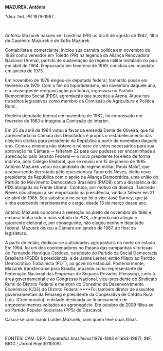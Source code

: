 **MAZUREK, Antônio**

\*dep. fed. PR 1979-1987.

 

*Antônio Mazurek* nasceu em Londrina (PR) no dia 8 de agosto de 1942,
filho de Casemiro Mazurek e de Sofia Mazurek.

Contabilista e comerciante, iniciou sua carreira política em novembro de
1968 como vereador em Toledo (PR) na legenda da Aliança Renovadora
Nacional (Arena), partido de sustentação do regime militar instalado no
país em abril de 1964. Empossado em fevereiro de 1969, concluiu seu
mandato em janeiro de 1973.

Em novembro de 1978 elegeu-se deputado federal, tomando posse em
fevereiro de 1979. Com o fim do bipartidarismo, em novembro daquele ano,
e a conseqüente reorganização partidária, ingressou no Partido
Democrático Social (PDS), agremiação que sucedeu a Arena. Atuou nos
trabalhos legislativos como membro da Comissão de Agricultura e Política
Rural.

Reeleito deputado federal em novembro de 1982, foi empossado em
fevereiro de 1983 e integrou a Comissão do Interior.

Em 25 de abril de 1984 votou a favor da emenda Dante de Oliveira, que
foi apresentada na Câmara dos Deputados e propôs o restabelecimento das
eleições diretas para presidente da República a partir de novembro
daquele ano. Como a emenda não obteve o número de votos necessários para
sua aprovação na Câmara — faltaram 22 para que pudesse ser encaminhada à
apreciação pelo Senado Federal — o novo presidente foi eleito de forma
indireta, pelo Colégio Eleitoral, que se reuniu em 15 de janeiro de
1985. Antônio Mazurek votou no candidato do regime militar, Paulo Maluf,
que acabou sendo derrotado pelo oposicionista Tancredo Neves, eleito
novo presidente da República com o apoio da Aliança Democrática, uma
união do Partido do Movimento Democrático Brasileiro (PMDB) com a
dissidência do PDS abrigada na Frente Liberal. Contudo, por motivo de
doença, Tancredo Neves não chegou a ser empossado na presidência, vindo
a falecer em 21 de abril de 1985. Seu substituto no cargo foi o vice
José Sarney, que já vinha exercendo interinamente o cargo, desde 15 de
março desse ano.

Antônio Mazurek concorreu à reeleição no pleito de novembro de 1986 e,
embora tenha sido o mais votado do PDS, a legenda não atingiu o
quociente eleitoral e, por conseguinte, não elegeu nenhum deputado
federal. Mazurek deixou a Câmara em janeiro de 1987, ao final da
legislatura.

A partir de então, dedicou-se a atividades agropastoris no norte do
estado. Em 1994, foi um dos coordenadores no Paraná das campanhas
vitoriosas de Fernando Henrique Cardoso, candidato do Partido da Social
Democracia Brasileira (PSDB) à presidência, e de Jaime Lerner, então
filiado ao Partido Democrático Trabalhista (PDT), ao governo estadual.
Posteriormente, Mazurek transferiu-se para Brasília, atuando como
representante da Federação Nacional das Empresas de Seguros Privados
(Fenaseg), junto à área governamental e ao Congresso Nacional,
vice-presidente do Sindicato Rural do Distrito Federal e membro do
Conselho de Desenvolvimento Econômico (CDE) do Distrito Federal.****Foi
também diretor de assuntos governamentais da Fenaseg e presidente da
Cooperativa de Crédito Rural Ltda. (Credibrasília), entidade destinada
ao financiamento de empreendimentos voltados ao agronegócio. Em outubro
de 2009 filiou-se ao Partido Popular Socialista (PPS) de Cascavel.

Casou-se com Ivanir Lurdes Mazurek, com quem teve duas filhas.

 

FONTES: CÂM. DEP. *Deputados brasileiros*(1979-1983 e 1983-1987); INF.
BIOG.; *Jornal Hoje*(6/10/09).

 
